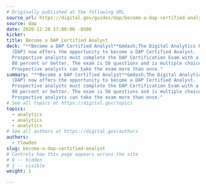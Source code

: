 ```yaml
---
# Originally published at the following URL
source_url: https://digital.gov/guides/dap/become-a-dap-certified-analyst/
source: dap
date: 2020-12-28 17:00:00 -0500
kicker: 
title: Become a DAP Certified Analyst
deck: "**Become a DAP Certified Analyst**&mdash;The Digital Analytics Program
  (DAP) now offers the opportunity to become a DAP Certified Analyst.
  Prospective analysts must complete the DAP Certification Exam with a score of
  80 percent or better. The exam is 50 questions and is multiple choice.
  Prospective analysts can take the exam more than once."
summary: "**Become a DAP Certified Analyst**&mdash;The Digital Analytics Program
  (DAP) now offers the opportunity to become a DAP Certified Analyst.
  Prospective analysts must complete the DAP Certification Exam with a score of
  80 percent or better. The exam is 50 questions and is multiple choice.
  Prospective analysts can take the exam more than once."
# See all topics at https://digital.gov/topics
topics:
  - analytics
  - analytics
  - analytics
# See all authors at https://digital.gov/authors
authors:
  - tlowden
slug: become-a-dap-certified-analyst
# Controls how this page appears across the site
# 0 -- hidden
# 1 -- visible
weight: 1

---
```

